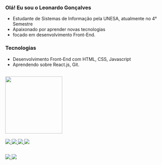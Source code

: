 ### Olá! Eu sou o Leonardo Gonçalves 
- Estudante de Sistemas de Informação pela UNESA, atualmente no 4° Semestre
- Apaixonado por aprender novas tecnologias 
- focado em desenvolvimento Front-End.

### Tecnologias 
- Desenvolvimento Front-End com HTML, CSS, Javascript
- Aprendendo sobre React.js, Git.

##

<div align = "letf">
<a href="https://github.com/leogonccalves">
  <img height = "180m" src = "https://github-readme-stats.vercel.app/api?username=leogonccalves&show_icons=true&theme=tokyonight&include_all_commits=true&count_private=true" />
  
<div style = "display: inline_block"> <br>
  <img src="https://img.icons8.com/color/48/000000/javascript--v1.png"/>
  <img src="https://img.icons8.com/color/48/000000/html-5--v1.png"/>
  <img src="https://img.icons8.com/color/48/000000/css3.png"/>
  <img src="https://img.icons8.com/color/48/000000/react-native.png"/>
  </div>
  
  ##

<div>
  <a href="https://www.linkedin.com/in/leonardogonccalves/" target="_blank"> <img src = "https://img.shields.io/badge/LinkedIn-0077B5?style=for-the-badge&logo=linkedin&logoColor=white = white "target =" _ blank "> </a> 
  <a href = "mailto:contato.leonardog@hotmail.com"> <img src = "https://img.shields.io/badge/Microsoft_Outlook-0078D4?style=for-the-badge&logo=microsoft-outlook&logoColor=white" target = "_ blank"> </a>
  
  </div>
     
